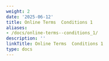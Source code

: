 ```yaml
---
weight: 2
date: '2025-06-12'
title: Online Terms  Conditions 1
aliases:
- /docs/online-terms--conditions_1/
description: ''
linkTitle: Online Terms  Conditions 1
type: docs
---
```


